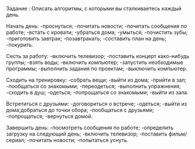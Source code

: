 Задание : Описать алгоритмы, с которыми вы сталкиваетесь каждый день.

Начать день:
  -проснуться;
  -почитать новости;
  -почитать сообщения по работе;
  -встать с кровати;
  -убраться дома;
  -умыться;
  -почистить зубы;
  -приготовить завтрак;
  -позавтракать;
  -составить план на день;
  -покурить.

Сесть за работу:
  -включить телевизор;
  -поставить концерт како-нибудь группы;
  -взять воды;
  -включить компьютер;
  -запустить необходимые программы;
  -выполнить задания по проектам;
  -выключить компьютер.

Сходить на тренировку:
  -собрать вещи;
  -выйти из дома;
  -прийти в зал;
  -пообщаться со знакомыми;
  -переодеться;
  -выполнить упражнения;
  -сходить в душ;
  -одеться;
  -попрощаться со знакомыми;
  -выйти из зала.
  
Встретиться с друзьями:
  -договориться о встрече;
  -одеться;
  -выйти из дома;добраться до точки сбора;
  -пообщаться с друзьями;
  -попрощаться;
  -вернуться домой.
  
Завершить день:
  -посмотреть сообщения по работе;
  -определить загрузку на следующий день;
  -включить телевизор;
  -поставить фильм/сериал;
  -почитать новости;
  -попытаться уснуть.
